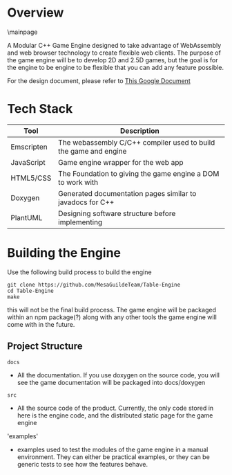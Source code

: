 # Overview
\mainpage

A Modular C++ Game Engine designed to take advantage of WebAssembly and web browser technology to create flexible web clients.
The purpose of the game engine will be to develop 2D and 2.5D games, but the goal is for the engine to be engine to be flexible that you can add any feature possible.

For the design document, please refer to [This Google Document](https://docs.google.com/document/d/1oLOHmxrwEfjTDFo12rYifWIXcJgFl-JyXFgPHCGT00A)

# Tech Stack

Tool | Description
---|---
Emscripten | The webassembly C/C++ compiler used to build the game and engine
JavaScript | Game engine wrapper for the web app
HTML5/CSS | The Foundation to giving the game engine a DOM to work with
Doxygen | Generated documentation pages similar to javadocs for C++
PlantUML | Designing software structure before implementing

# Building the Engine

Use the following build process to build the engine

```
git clone https://github.com/MesaGuildeTeam/Table-Engine
cd Table-Engine
make
```

this will not be the final build process. The game engine will be packaged within an npm package(?) along with any other tools the game engine will come with in the future.

## Project Structure

`docs`
- All the documentation. If you use doxygen on the source code, you will see the game documentation will be packaged into docs/doxygen

`src`
- All the source code of the product. Currently, the only code stored in here is the engine code, and the distributed static page for the game engine

'examples'
- examples used to test the modules of the game engine in a manual environment. They can either be practical examples, or they can be generic tests to see how the features behave.